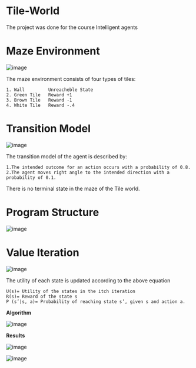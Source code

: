 # Tile-World

The project was done for the course Intelligent agents

# Maze Environment
![image](https://user-images.githubusercontent.com/42071654/77924119-e42d5c80-72d5-11ea-9a21-3eb5340e6d23.png)

The maze environment consists of four types of tiles:

    1. Wall         Unreacheble State
    2. Green Tile   Reward +1  
    3. Brown Tile   Reward -1  
    4. White Tile   Reward -.4  
    
# Transition Model
![image](https://user-images.githubusercontent.com/42071654/77924443-3ec6b880-72d6-11ea-82fb-2c6c064d7cea.png)

The transition model of the agent is described by: 

    1.The intended outcome for an action occurs with a probability of 0.8.
    2.The agent moves right angle to the intended direction with a probability of 0.1.

There is no terminal state in the maze of the Tile world.

# Program Structure

![image](https://user-images.githubusercontent.com/42071654/77925056-fe1b6f00-72d6-11ea-9ab9-c4f142a5a89f.png)

<h1> Value Iteration</h1>

<div>
    
![image](https://user-images.githubusercontent.com/42071654/77925158-1b503d80-72d7-11ea-9042-49292dbe0939.png)

The utility of each state is updated according to the above equation

    U(s)= Utility of the states in the itch iteration
    R(s)= Reward of the state s 
    P (s’|s, a)= Probability of reaching state s’, given s and action a.
    
 <b>Algorithm</b>
 
   ![image](https://user-images.githubusercontent.com/42071654/77925465-771ac680-72d7-11ea-9790-03968edd9a4d.png)

  <b>Results</b>
  
   ![image](https://user-images.githubusercontent.com/42071654/78099760-84d66600-7415-11ea-9c44-0cce6de607ca.png)
    
   ![image](https://user-images.githubusercontent.com/42071654/78099778-90c22800-7415-11ea-90af-af8f8adb19d5.png)


  
</div>
